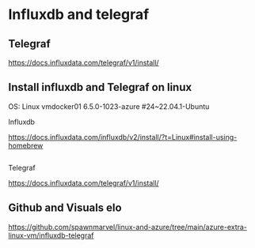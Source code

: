 

# Influxdb and telegraf

## Telegraf

https://docs.influxdata.com/telegraf/v1/install/


## Install influxdb and Telegraf on linux

OS: Linux vmdocker01 6.5.0-1023-azure #24~22.04.1-Ubuntu

Influxdb

https://docs.influxdata.com/influxdb/v2/install/?t=Linux#install-using-homebrew


```bash


```
Telegraf

https://docs.influxdata.com/telegraf/v1/install/



## Github and Visuals elo

https://github.com/spawnmarvel/linux-and-azure/tree/main/azure-extra-linux-vm/influxdb-telegraf

